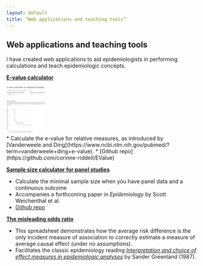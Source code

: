 ```yaml
---
layout: default
title: “Web applications and teaching tools”
---
```


## Web applications and teaching tools

I have created web applications to aid epidemiologists in performing calculations and teach epidemiologic concepts.

**[E-value calculator](https://corinne-riddell.shinyapps.io/e-value-calculator/)**
  <div>
    <div><img src="e-value-calc.png" width = 20%>
    </div>
    <div markdown="1">
    * Calculate the e-value for relative measures, as introduced by [Vanderweele and Ding](https://www.ncbi.nlm.nih.gov/pubmed/?term=vanderweele+ding+e-value).
    * [Github repo](https://github.com/corinne-riddell/EValue)
    </div>
  </div>
  
**[Sample size calculator for panel studies](https://corinne-riddell.shinyapps.io/mcgilleboh-samplesizecalculator/)**
  * Calculate the minimal sample size when you have panel data and a continuous outcome
  * Accompanies a forthcoming paper in *Epidemiology* by Scott Weichenthal et al.
  * [Github repo](https://github.com/corinne-riddell/SampleSizeCalculator)

**[The misleading odds ratio](https://drive.google.com/open?id=0B0LpZ0kOzhDTNE9JMXlKV3BGaFhQZEw1VFdsb3ZrZThXZWg0)**
  * This spreadsheet demonstrates how the average risk difference is the only incident measure of association to correctly estimate a measure of average causal effect (under no assumptions).
  * Facilitates the classic epidemiology reading [*Interpretation and choice of effect measures in epidemiologic analyses*](http://www.epidemiology.ch/history/PDF%20bg/Greenland%20S%201987%20interpretation%20and%20choice%20of%20effect%20measures.pdf) by Sander Greenland (1987).
